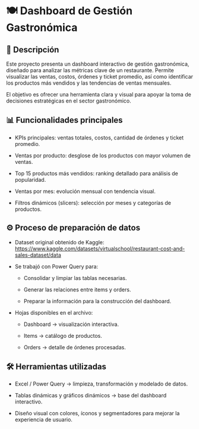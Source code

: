 # 🍽️ Dashboard de Gestión Gastronómica
## 📌 Descripción

Este proyecto presenta un dashboard interactivo de gestión gastronómica, diseñado para analizar las métricas clave de un restaurante. Permite visualizar las ventas, costos, órdenes y ticket promedio, así como identificar los productos más vendidos y las tendencias de ventas mensuales.

El objetivo es ofrecer una herramienta clara y visual para apoyar la toma de decisiones estratégicas en el sector gastronómico.

## 📊 Funcionalidades principales

- KPIs principales: ventas totales, costos, cantidad de órdenes y ticket promedio.

- Ventas por producto: desglose de los productos con mayor volumen de ventas.

- Top 15 productos más vendidos: ranking detallado para análisis de popularidad.

- Ventas por mes: evolución mensual con tendencia visual.

- Filtros dinámicos (slicers): selección por meses y categorías de productos.

## ⚙️ Proceso de preparación de datos

- Dataset original obtenido de Kaggle:
https://www.kaggle.com/datasets/virtualschool/restaurant-cost-and-sales-dataset/data

- Se trabajó con Power Query para:

  - Consolidar y limpiar las tablas necesarias.

  - Generar las relaciones entre items y orders.

  - Preparar la información para la construcción del dashboard.

- Hojas disponibles en el archivo:

  - Dashboard → visualización interactiva.

  - Items → catálogo de productos.

  - Orders → detalle de órdenes procesadas.

## 🛠️ Herramientas utilizadas

- Excel / Power Query → limpieza, transformación y modelado de datos.

- Tablas dinámicas y gráficos dinámicos → base del dashboard interactivo.

- Diseño visual con colores, íconos y segmentadores para mejorar la experiencia de usuario.

